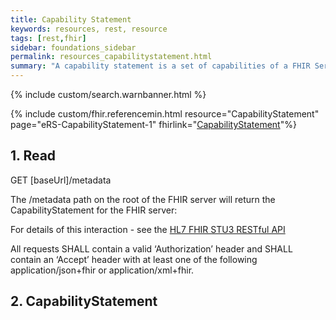 ```yaml
---
title: Capability Statement
keywords: resources, rest, resource
tags: [rest,fhir]
sidebar: foundations_sidebar
permalink: resources_capabilitystatement.html
summary: "A capability statement is a set of capabilities of a FHIR Server that may be used as a statement of actual server functionality or a statement of required or desired server implementation."
---
```


{% include custom/search.warnbanner.html %}

{% include custom/fhir.referencemin.html resource="CapabilityStatement" page="eRS-CapabilityStatement-1" fhirlink="[CapabilityStatement](http://www.http://hl7.org/fhir/STU3/capabilitystatement.html)"%}

## 1. Read ##

<div markdown="span" class="alert alert-success" role="alert">
GET [baseUrl]/metadata</div>

The /metadata path on the root of the FHIR server will return the CapabilityStatement for the FHIR server:

<!--Alternatively, a HTTP OPTIONS request against the root of the FHIR server will also return the conformance profile:-->

<!--<div markdown="span" class="alert alert-success" role="alert">-
OPTIONS [baseUrl]/</div>-->

For details of this interaction - see the [HL7 FHIR STU3 RESTful API](https://www.hl7.org/fhir/STU3/http.html#capabilities)

All requests SHALL contain a valid ‘Authorization’ header and SHALL contain an ‘Accept’ header with at least one of the following application/json+fhir or application/xml+fhir.

## 2. CapabilityStatement ##

<script src="https://gist.github.com/sufyanpat/f0c23031cb71baf750b3b41c292ca7cc.js"></script>